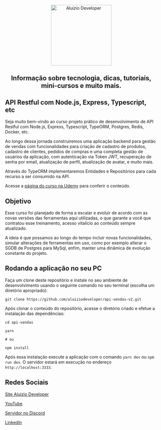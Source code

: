 <p align="center">
  <a href="https://aluiziodeveloper.com.br/">
    <img alt="Aluizio Developer" src="https://aluiziodeveloper.com.br/assets/img/icon.png" width="200" />
  </a>
</p>
<h2 align="center">
Informação sobre tecnologia, dicas, tutoriais, mini-cursos e muito mais.
</h2>

## API Restful com Node.js, Express, Typescript, etc

Seja muito bem-vindo ao curso projeto prático de desenvolvimento de API Restful com Node.js, Express, Typescript, TypeORM, Postgres, Redis, Docker, etc.

Ao longo dessa jornada construiremos uma aplicação backend para gestão de vendas com funcionalidades para criação de cadastro de produtos, cadastro de clientes, pedidos de compras e uma completa gestão de usuários da aplicação, com autenticação via Token JWT, recuperação de senha por email, atualização de perfil, atualização de avatar, e muito mais.

Através do TypeORM implementaremos Entidades e Repositórios para cada recurso a ser consumido na API.

Acesse a [página do curso na Udemy](https://www.udemy.com/course/api-restful-de-vendas/?referralCode=6DDEF85A747CA5CC4135) para conferir o conteúdo.

## Objetivo

Esse curso foi planejado de forma a escalar e evoluir de acordo com as novas versões das ferramentas aqui utilizadas, o que garante a você que contratou esse treinamento, acesso vitalício ao conteúdo sempre atualizado.

A ideia é que possamos ao longo do tempo incluir novas funcionalidades, simular alterações de ferramentas em uso, como por exemplo alterar o SGDB de Postgres para MySql, enfim, manter uma dinâmica de evolução constante do projeto.

## Rodando a aplicação no seu PC

Faça um clone deste repositório e instale no seu ambiente de desenvolvimento usando o seguinte comando no seu terminal (escolha um diretório apropriado):

```
git clone https://github.com/aluiziodeveloper/api-vendas-v2.git
```

Após clonar o conteúdo do repositório, acesse o diretório criado e efetue a instalação das dependências:

```
cd api-vendas

yarn

# ou

npm install
```

Após essa instalação execute a aplicação com o comando `yarn dev` ou `npm run dev`. O servidor estará em execução no endereço `http://localhost:3333`.

## Redes Sociais

[Site Aluizio Developer](https://aluiziodeveloper.com.br)

[YouTube](https://www.youtube.com/jorgealuizio)

[Servidor no Discord](https://discord.gg/3J87BMz5fD)

[LinkedIn](https://www.linkedin.com/in/jorgealuizio/)
